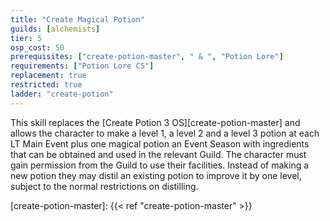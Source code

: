 ```yaml
---
title: "Create Magical Potion"
guilds: [alchemists]
tier: 5
osp_cost: 50
prerequisites: ["create-potion-master", " & ", "Potion Lore"]
requirements: ["Potion Lore CS"]
replacement: true
restricted: true
ladder: "create-potion"
---
```

This skill replaces the [Create Potion 3 OS][create-potion-master] and allows the character to make a level 1, a level 2 and a level 3 potion at each LT Main Event plus one magical potion an Event Season with ingredients that can be obtained and used in the relevant Guild. The character must gain permission from the Guild to use their facilities. Instead of making a new potion they may distil an existing potion to improve it by one level, subject to the normal restrictions on distilling.

[create-potion-master]: {{< ref "create-potion-master" >}}